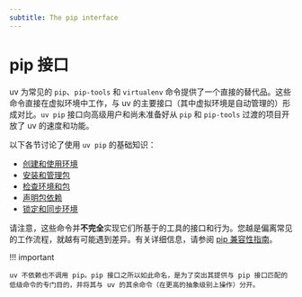 ```yaml
---
subtitle: The pip interface
---
```


# pip 接口

uv 为常见的 `pip`、`pip-tools` 和 `virtualenv` 命令提供了一个直接的替代品。这些命令直接在虚拟环境中工作，与 uv 的主要接口（其中虚拟环境是自动管理的）形成对比。`uv pip` 接口向高级用户和尚未准备好从 `pip` 和 `pip-tools` 过渡的项目开放了 uv 的速度和功能。

以下各节讨论了使用 `uv pip` 的基础知识：

- [创建和使用环境](./environments.md)
- [安装和管理包](./packages.md)
- [检查环境和包](./inspection.md)
- [声明包依赖](./dependencies.md)
- [锁定和同步环境](./compile.md)

请注意，这些命令并**不完全**实现它们所基于的工具的接口和行为。您越是偏离常见的工作流程，就越有可能遇到差异。有关详细信息，请参阅 [pip 兼容性指南](./compatibility.md)。

!!! important

    uv 不依赖也不调用 pip。pip 接口之所以如此命名，是为了突出其提供与 pip 接口匹配的低级命令的专门目的，并将其与 uv 的其余命令（在更高的抽象级别上操作）分开。
